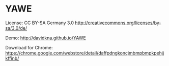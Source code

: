 YAWE
====

License: CC BY-SA Germany 3.0 http://creativecommons.org/licenses/by-sa/3.0/de/

Demo: http://davidkna.github.io/YAWE

Download for Chrome: https://chrome.google.com/webstore/detail/daffpdngkoncjmbmpbmpkpehjjkffinb/
